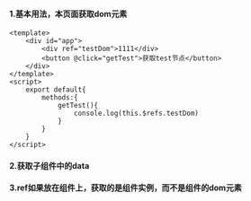 #### 1.基本用法，本页面获取dom元素
```
<template>
    <div id="app">
        <div ref="testDom">1111</div>
        <button @click="getTest">获取test节点</button>
    </div>
</template>
<script>
    export default{
        methods:{
            getTest(){
                console.log(this.$refs.testDom)
            }
        }
    }
</script>
```

#### 2.获取子组件中的data


#### 3.ref如果放在组件上，获取的是组件实例，而不是组件的dom元素